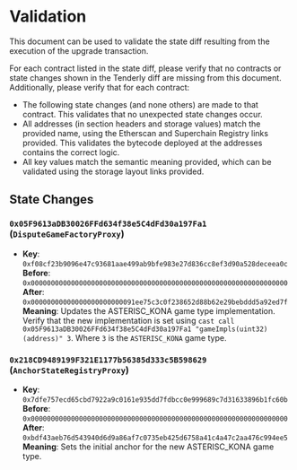 # Validation

This document can be used to validate the state diff resulting from the execution of the upgrade
transaction.

For each contract listed in the state diff, please verify that no contracts or state changes shown in the Tenderly diff are missing from this document. Additionally, please verify that for each contract:

- The following state changes (and none others) are made to that contract. This validates that no unexpected state changes occur.
- All addresses (in section headers and storage values) match the provided name, using the Etherscan and Superchain Registry links provided. This validates the bytecode deployed at the addresses contains the correct logic.
- All key values match the semantic meaning provided, which can be validated using the storage layout links provided.

## State Changes

### `0x05F9613aDB30026FFd634f38e5C4dFd30a197Fa1` (`DisputeGameFactoryProxy`)

- **Key**: `0xf08cf23b9096e47c93681aae499ab9bfe983e27d836cc8ef3d90a528deceea0c` <br/>
  **Before**: `0x0000000000000000000000000000000000000000000000000000000000000000` <br/>
  **After**: `0x00000000000000000000000091ee75c3c0f238652d88b62e29bebddd5a92ed7f` <br/>
  **Meaning**: Updates the ASTERISC_KONA game type implementation. Verify that the new implementation is set using `cast call 0x05F9613aDB30026FFd634f38e5C4dFd30a197Fa1 "gameImpls(uint32)(address)" 3`. Where `3` is the `ASTERISC_KONA` game type.

### `0x218CD9489199F321E1177b56385d333c5B598629` (`AnchorStateRegistryProxy`)

- **Key**: `0x7dfe757ecd65cbd7922a9c0161e935dd7fdbcc0e999689c7d31633896b1fc60b` <br/>
  **Before**: `0x0000000000000000000000000000000000000000000000000000000000000000` <br/>
  **After**: `0xbdf43aeb76d543940d6d9a86af7c0735eb425d6758a41c4a47c2aa476c994ee5` <br/>
  **Meaning**: Sets the initial anchor for the new ASTERISC_KONA game type.
